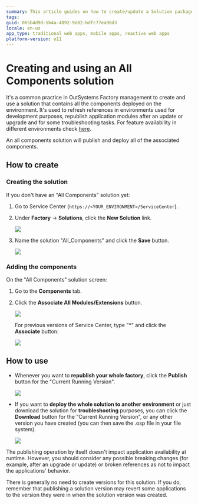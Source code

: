 ```yaml
---
summary: This article guides on how to create/update a Solution package including all the modules in the environment and how to use it. A solution with all the modules can be used to refresh references in bulk or to update a factory in non production environments.
tags:
guid: 065b4d9d-5b4a-4892-9e82-bdfc77ea98d3
locale: en-us
app_type: traditional web apps, mobile apps, reactive web apps
platform-version: o11
---
```

# Creating and using an All Components solution

It's a common practice in OutSystems Factory management to create and use a solution that contains all the components deployed on the environment. It's used to refresh references in environments used for development purposes, republish application modules after an update or upgrade and for some troubleshooting tasks. For feature availability in different environments check [here]( https://success.outsystems.com/Documentation/11/Setup_and_maintain_your_OutSystems_infrastructure/Setting_Up_OutSystems/Configure_your_OutSystems_environment#feature-availability-for-different-purposes).

An all components solution will publish and deploy all of the associated components.

## How to create

### Creating the solution

If you don't have an "All Components" solution yet:

1. Go to Service Center (`https://<YOUR_ENVIRONMENT>/ServiceCenter`).

1. Under **Factory** -> **Solutions**, click the **New Solution** link.

    ![](images/servicecenter-new-solution.png?width=900)

1. Name the solution "All_Components" and click the **Save** button.

    ![](images/servicecenter-create-solution.png?width=600)

### Adding the components

On the "All Components" solution screen:

1. Go to the **Components** tab.

1. Click the **Associate All Modules/Extensions** button.

    ![](images/servicecenter-solution-associate-modules.png?width=800)

    For previous versions of Service Center, type "*" and click the **Associate** button:

    ![](images/servicecenter-solution-associate-modules-previous-version.png?width=800)

## How to use

* Whenever you want to **republish your whole factory**, click the **Publish** button for the "Current Running Version".

    ![](images/servicecenter-solution-publish.png?width=800)

* If you want to **deploy the whole solution to another environment** or just download the solution for **troubleshooting** purposes, you can click the **Download** button for the "Current Running Version", or any other version you have created (you can then save the .osp file in your file system).

    ![](images/servicecenter-solution-download.png?width=800)  

The publishing operation by itself doesn't impact application availability at runtime. However, you should consider any possible breaking changes (for example, after an upgrade or update) or broken references as not to impact the applications' behavior.

<div class="info" markdown="1">

There is generally no need to create versions for this solution. If you do, remember that publishing a solution version may revert some applications to the version they were in when the solution version was created.
</div>
